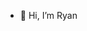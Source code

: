 - 👋 Hi, I’m Ryan



<!---
RyeCai/RyeCai is a ✨ special ✨ repository because its `README.md` (this file) appears on your GitHub profile.
You can click the Preview link to take a look at your changes.
--->
